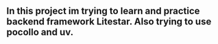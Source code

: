 ## In this project im trying to learn and practice backend framework **Litestar**. Also trying to use pocollo and uv.

